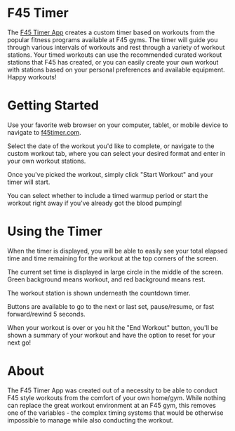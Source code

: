 # F45 Timer

The [F45 Timer App](https://f45timer.com) creates a custom timer based on workouts from the popular fitness programs available at F45 gyms. The timer will guide you through various intervals of workouts and rest through a variety of workout stations. Your timed workouts can use the recommended curated workout stations that F45 has created, or you can easily create your own workout with stations based on your personal preferences and available equipment. Happy workouts!

# Getting Started

Use your favorite web browser on your computer, tablet, or mobile device to navigate to [f45timer.com](https://f45timer.com).

Select the date of the workout you'd like to complete, or navigate to the custom workout tab, where you can select your desired format and enter in your own workout stations.

Once you've picked the workout, simply click "Start Workout" and your timer will start. 

You can select whether to include a timed warmup period or start the workout right away if you've already got the blood pumping!

# Using the Timer

When the timer is displayed, you will be able to easily see your total elapsed time and time remaining for the workout at the top corners of the screen.

The current set time is displayed in large circle in the middle of the screen. Green background means workout, and red background means rest.

The workout station is shown underneath the countdown timer.

Buttons are available to go to the next or last set, pause/resume, or fast forward/rewind 5 seconds.

When your workout is over or you hit the "End Workout" button, you'll be shown a summary of your workout and have the option to reset for your next go!

# About
 
The F45 Timer App was created out of a necessity to be able to conduct F45 style workouts from the comfort of your own home/gym. While nothing can replace the great workout environment at an F45 gym, this removes one of the variables - the complex timing systems that would be otherwise impossible to manage while also conducting the workout.
